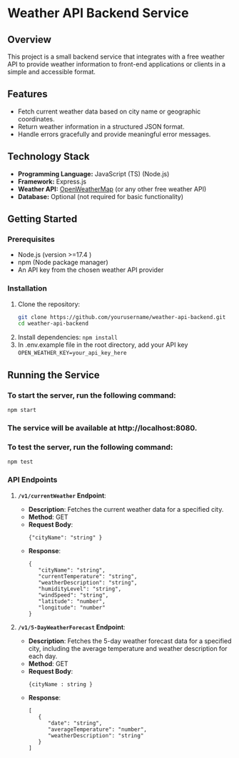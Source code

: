 # Weather API Backend Service

## Overview
This project is a small backend service that integrates with a free weather API to provide weather information to front-end applications or clients in a simple and accessible format.

## Features
- Fetch current weather data based on city name or geographic coordinates.
- Return weather information in a structured JSON format.
- Handle errors gracefully and provide meaningful error messages.

## Technology Stack
- **Programming Language:** JavaScript (TS) (Node.js)
- **Framework:** Express.js
- **Weather API:** [OpenWeatherMap](https://openweathermap.org/api) (or any other free weather API)
- **Database:** Optional (not required for basic functionality)

## Getting Started

### Prerequisites
- Node.js (version >=17.4 ) 
- npm (Node package manager)
- An API key from the chosen weather API provider

### Installation
1. Clone the repository:
   ```bash
   git clone https://github.com/yourusername/weather-api-backend.git
   cd weather-api-backend 
2. Install dependencies: 
   ``` npm install ```
3. In .env.example file in the root directory, add your API key
    ``` OPEN_WEATHER_KEY=your_api_key_here ```

## Running the Service
### To start the server, run the following command:

``` npm start   ```
### The service will be available at http://localhost:8080.

### To test the server, run the following command:

``` npm test   ```


### API Endpoints

1. **`/v1/currentWeather` Endpoint**:
   - **Description**: Fetches the current weather data for a specified city.
   - **Method**: GET
   - **Request Body**: 
      ```
      {"cityName": "string" }
      ```
   - **Response**: 
      ```
      {
         "cityName": "string",
         "currentTemperature": "string",
         "weatherDescription": "string",
         "humidityLevel": "string",
         "windSpeed": "string",
         "latitude": "number",
         "longitude": "number"
      } 
      ```


2. **`/v1/5-DayWeatherForecast` Endpoint**:
   - **Description**: Fetches the 5-day weather forecast data for a specified city, including the average temperature and weather description for each day.
   - **Method**: GET
   - **Request Body**: 
      ```
      {cityName : string }
      ```
   - **Response**:
      ```
      [
         {
            "date": "string",
            "averageTemperature": "number",
            "weatherDescription": "string"
         }
      ]
      ```


